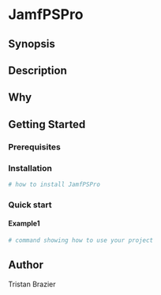 # JamfPSPro

## Synopsis

<!-- Enter a synopsis -->

## Description

<!-- Enter a description -->

## Why

<!-- Short reason you created the project -->

## Getting Started

### Prerequisites

<!-- list any prerequisites -->

### Installation

```powershell
# how to install JamfPSPro

```

### Quick start

#### Example1

```powershell
# command showing how to use your project

```

## Author

Tristan Brazier

